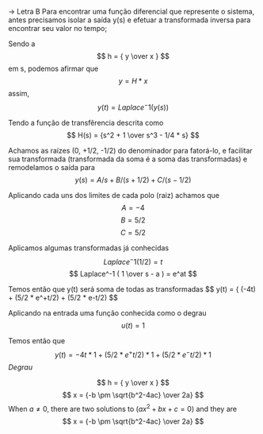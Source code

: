 -> Letra B
Para encontrar uma função diferencial que represente o sistema, antes precisamos isolar a saída y(s) e efetuar a transformada inversa para encontrar seu valor no tempo;

Sendo a
$$ h = {  y \over x } $$ 
em s, podemos afirmar que 
$$ y = { H * x } $$
assim, 
$$ y(t) = Laplace^-1 ( y(s) ) $$ 

 Tendo a função de transfêrencia descrita como $$ H(s) = {s^2 + 1 \over s^3 - 1/4 * s} $$ 

 Achamos as raízes (0, +1/2, -1/2) do denominador para fatorá-lo, e facilitar sua transformada (transformada da soma é a soma das transformadas) e remodelamos o saída para $$ y(s) = A/s + B/(s+1/2) + C/(s-1/2) $$

 Aplicando cada uns dos limites de cada polo (raiz) achamos que $$ A = -4 $$ $$ B =  5/2 $$ $$ C = 5/2 $$

 Aplicamos algumas transformadas já conhecidas $$ Laplace^-1( 1/2 ) = t $$ $$ Laplace^-1 ( 1 \over s - a ) = e^at $$

Temos então que y(t) será soma de todas as transformadas $$ y(t) = { (-4t) + (5/2 * e^+t/2) + (5/2 * e-t/2) $$ 

 Aplicando na entrada uma função conhecida como o degrau $$ u(t) = 1 $$

 Temos então que $$ y(t) = -4t *1 + (5/2 * e^+t/2)*1 + (5/2 * e^-t/2)*1 $$ *Degrau*

$$ h = {  y \over x } $$
$$ x = {-b \pm \sqrt{b^2-4ac} \over 2a} $$
When $a \ne 0$, there are two solutions to $(ax^2 + bx + c = 0)$ and they are 
$$ x = {-b \pm \sqrt{b^2-4ac} \over 2a} $$
